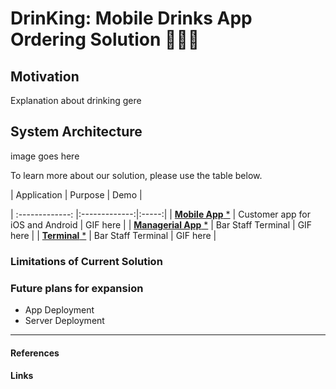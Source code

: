 # DrinKing: Mobile Drinks App Ordering Solution 🤴🏽🍺

## Motivation
Explanation about drinking gere

## System Architecture  

image goes here
  
To learn more about our solution, please use the table below.

| Application | Purpose | Demo |

| :-------------: |:-------------:|:-----:|
| [**Mobile App** *](terminal/) | Customer app for iOS and  Android | GIF here |
| [**Managerial App** *](managerial-app/) | Bar Staff Terminal | GIF here |
| [**Terminal** *](terminal/) | Bar Staff Terminal | GIF here |

### Limitations of Current Solution

### Future plans for expansion

* App Deployment
* Server Deployment
---
#### References

#### Links
